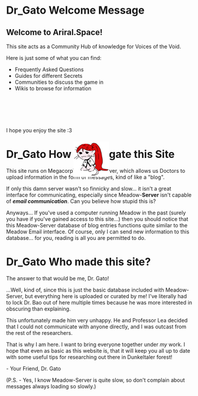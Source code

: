 # Dr_Gato Welcome Message

## Welcome to Ariral.Space!
This site acts as a Community Hub of knowledge for Voices of the Void.

Here is just some of what you can find:
- Frequently Asked Questions
- Guides for different Secrets
- Communities to discuss the game in
- Wikis to browse for information

I hope you enjoy the site :3 <img src="./img/argemia.png" alt="Argemia Says Hi!" width="96" height="96" style="transform:translateY(125%)"/>

# Dr_Gato How to Navigate this Site
This site runs on Megacorp™ Meadow-Server, which allows us Doctors to upload information in the form of messages, kind of like a "blog".

If only this damn server wasn't so finnicky and slow... it isn't a great interface for communicating, especially since Meadow-**Server** isn't capable of ***email communication***. Can you believe how stupid this is?

Anyways... If you've used a computer running Meadow in the past (surely you have if you've gained access to this site...) then you should notice that this Meadow-Server database of blog entries functions quite similar to the Meadow Email interface. Of course, only I can send new information to this database... for you, reading is all you are permitted to do.

# Dr_Gato Who made this site?
The answer to that would be me, Dr. Gato!

...Well, kind of, since this is just the basic database included with Meadow-Server, but everything here is uploaded or curated by me! I've literally had to lock Dr. Bao out of here multiple times because he was more interested in obscuring than explaining.

This unfortunately made him very unhappy. He and Professor Lea decided that I could not communicate with anyone directly, and I was outcast from the rest of the researchers.

That is why I am here. I want to bring everyone together under *my* work. I hope that even as basic as this website is, that it will keep you all up to date with some useful tips for researching out there in Dunkeltaler forest!

\- Your Friend, Dr. Gato

(P.S. - Yes, I know Meadow-Server is quite slow, so don't complain about messages always loading so slowly.)
